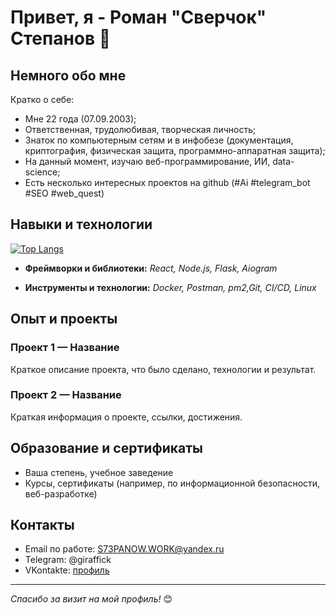 # Привет, я - Роман "Сверчок" Степанов 👋

## Немного обо мне

Кратко о себе:
- Мне 22 года (07.09.2003);
- Ответственная, трудолюбивая, творческая личность;
- Знаток по компьютерным сетям и в инфобезе (документация, криптография, физическая защита, программно-аппаратная защита);
- На данный момент, изучаю веб-программирование, ИИ, data-science;
- Есть несколько интересных проектов на github (#Ai #telegram_bot #SEO #web_quest)

## Навыки и технологии

[![Top Langs](https://github-readme-stats.vercel.app/api/top-langs/?username=Cricko7)](https://github.com/Cricko7/github-readme-stats)

- **Фреймворки и библиотеки:** *React, Node.js, Flask, Aiogram*

- **Инструменты и технологии:** *Docker, Postman, pm2,Git, CI/CD, Linux*

## Опыт и проекты
### Проект 1 — Название
Краткое описание проекта, что было сделано, технологии и результат.

### Проект 2 — Название
Краткая информация о проекте, ссылки, достижения.

## Образование и сертификаты
- Ваша степень, учебное заведение
- Курсы, сертификаты (например, по информационной безопасности, веб-разработке)

## Контакты
- Email по работе: [S73PANOW.WORK@yandex.ru](S73PANOW.WORK@yandex.ru)
- Telegram: @giraffick
- VKontakte: [профиль](https://vk.com/crickette)

---

*Спасибо за визит на мой профиль!* 😊
